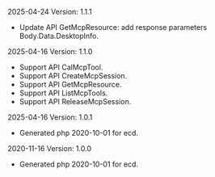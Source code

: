 2025-04-24 Version: 1.1.1
- Update API GetMcpResource: add response parameters Body.Data.DesktopInfo.


2025-04-16 Version: 1.1.0
- Support API CalMcpTool.
- Support API CreateMcpSession.
- Support API GetMcpResource.
- Support API ListMcpTools.
- Support API ReleaseMcpSession.


2025-04-16 Version: 1.0.1
- Generated php 2020-10-01 for ecd.

2020-11-16 Version: 1.0.0
- Generated php 2020-10-01 for ecd.

